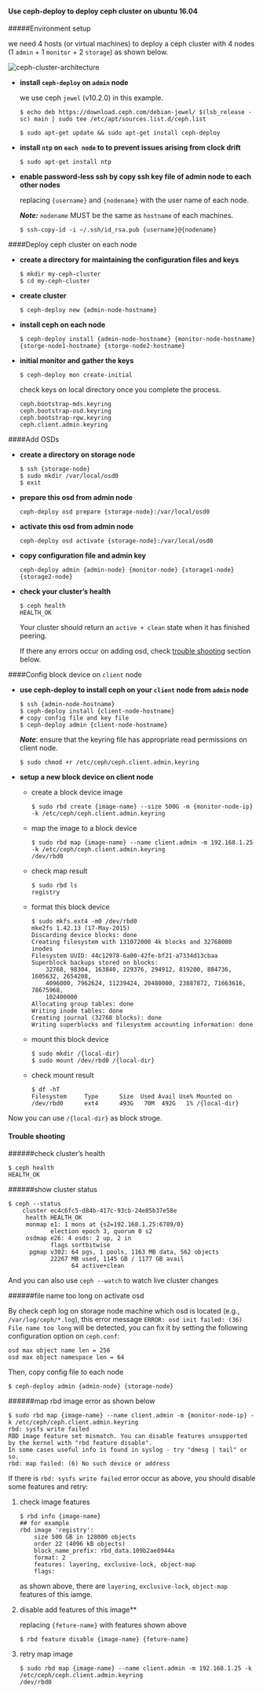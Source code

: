 

#### Use ceph-deploy to deploy ceph cluster on ubuntu 16.04


#####Environment setup

we need 4 hosts (or virtual machines) to deploy a ceph cluster with 4 nodes (1 `admin` + 1 `monitor` + 2 `storage`) as shown below.

![ceph-cluster-architecture](images/ceph-cluster-architecture.png)



- **install `ceph-deploy` on `admin` node**

	we use ceph `jewel` (v10.2.0) in this example.
	
	```
	$ echo deb https://download.ceph.com/debian-jewel/ $(lsb_release -sc) main | sudo tee /etc/apt/sources.list.d/ceph.list
	
	$ sudo apt-get update && sudo apt-get install ceph-deploy
	```

- **install `ntp` on `each node` to to prevent issues arising from clock drift**

	```
	$ sudo apt-get install ntp
	```

- **enable password-less ssh by copy ssh key file of admin node to each other nodes**

	replacing `{username}` and `{nodename}` with the user name of each node.
	
	***Note:*** `nodename` MUST be the same as `hostname` of each machines.
	
	```
	$ ssh-copy-id -i ~/.ssh/id_rsa.pub {username}@{nodename}
	```

####Deploy ceph cluster on each node

- **create a directory for maintaining the configuration files and keys**

	```
	$ mkdir my-ceph-cluster
	$ cd my-ceph-cluster
	```

- **create cluster**
	
	```
	$ ceph-deploy new {admin-node-hostname}
	```
	
- **install ceph on each node**

	```
	$ ceph-deploy install {admin-node-hostname} {monitor-node-hostname} {storge-node1-hostname} {storge-node2-hostname}
	```

- **initial monitor and gather the keys**

	```
	$ ceph-deploy mon create-initial
	```
	check keys on local directory once you complete the process.
	
	```
	ceph.bootstrap-mds.keyring
	ceph.bootstrap-osd.keyring
	ceph.bootstrap-rgw.keyring
	ceph.client.admin.keyring
    ```

####Add OSDs

- **create a directory on storage node**

	```
	$ ssh {storage-node}
	$ sudo mkdir /var/local/osd0
	$ exit
	```

- **prepare this osd from admin node**

	```
	ceph-deploy osd prepare {storage-node}:/var/local/osd0
	```

- **activate this osd from admin node**

	```
	ceph-deploy osd activate {storage-node}:/var/local/osd0
	```

- **copy configuration file and admin key**

	```
	ceph-deploy admin {admin-node} {monitor-node} {storage1-node} {storage2-node}
	```
- **check your cluster’s health**

	```
	$ ceph health
	HEALTH_OK
	```
	Your cluster should return an `active + clean` state when it has finished peering.

	If there any errors occur on adding osd, check [trouble shooting](#trouble-shooting) section below.

####Config block device on `client` node

- **use ceph-deploy to install ceph on your `client` node from `admin` node**

	```
	$ ssh {admin-node-hostname}
	$ ceph-deploy install {client-node-hostname}
	# copy config file and key file
	$ ceph-deploy admin {client-node-hostname}
	```

    ***Note***: ensure that the keyring file has appropriate read permissions on client node.

	```
	$ sudo chmod +r /etc/ceph/ceph.client.admin.keyring
	```

- **setup a new block device on client node**

  - create a block device image

	```
	$ sudo rbd create {image-name} --size 500G -m {monitor-node-ip} -k /etc/ceph/ceph.client.admin.keyring
	```
  - map the image to a block device
	
	```
	$ sudo rbd map {image-name} --name client.admin -m 192.168.1.25 -k /etc/ceph/ceph.client.admin.keyring
	/dev/rbd0
	```
	
  - check map result

	```
	$ sudo rbd ls
	registry
	```

  - format this block device

	```
	$ sudo mkfs.ext4 -m0 /dev/rbd0
	mke2fs 1.42.13 (17-May-2015)
	Discarding device blocks: done                            
	Creating filesystem with 131072000 4k blocks and 32768000 inodes
	Filesystem UUID: 44c12978-6a00-42fe-bf21-a7334d13cbaa
	Superblock backups stored on blocks: 
	    32768, 98304, 163840, 229376, 294912, 819200, 884736, 1605632, 2654208, 
	    4096000, 7962624, 11239424, 20480000, 23887872, 71663616, 78675968, 
	    102400000
	Allocating group tables: done                            
	Writing inode tables: done                            
	Creating journal (32768 blocks): done
	Writing superblocks and filesystem accounting information: done
	```

  - mount this block device

	```
	$ sudo mkdir /{local-dir}
	$ sudo mount /dev/rbd0 /{local-dir}
	```

  - check mount result

	```
	$ df -hT
	Filesystem     Type      Size  Used Avail Use% Mounted on
	/dev/rbd0      ext4      493G   70M  492G   1% /{local-dir}
	```
Now you can use `/{local-dir}` as block stroge.

#### <a name="trouble-shooting"></a> Trouble shooting

######check cluster’s health

```
$ ceph health
HEALTH_OK
```

######show cluster status

```
$ ceph --status
    cluster ec4c6fc5-d84b-417c-93cb-24e85b37e58e
     health HEALTH_OK
     monmap e1: 1 mons at {s2=192.168.1.25:6789/0}
            election epoch 3, quorum 0 s2
     osdmap e26: 4 osds: 2 up, 2 in
            flags sortbitwise
      pgmap v302: 64 pgs, 1 pools, 1163 MB data, 562 objects
            22267 MB used, 1145 GB / 1177 GB avail
                  64 active+clean
```
And you can also use `ceph --watch` to watch live cluster changes

######file name too long on activate osd

By check ceph log on storage node machine which osd is located (e.g., `/var/log/ceph/*.log`), this error message `ERROR: osd init failed: (36) File name too long` will be detected, you can fix it by setting the following configuration option on `ceph.conf`:

```
osd max object name len = 256
osd max object namespace len = 64
```
Then, copy config file to each node

```
$ ceph-deploy admin {admin-node} {storage-node}
```


######map rbd image error as shown below

```
$ sudo rbd map {image-name} --name client.admin -m {monitor-node-ip} -k /etc/ceph/ceph.client.admin.keyring
rbd: sysfs write failed
RBD image feature set mismatch. You can disable features unsupported by the kernel with "rbd feature disable".
In some cases useful info is found in syslog - try "dmesg | tail" or so.
rbd: map failed: (6) No such device or address
```

If there is `rbd: sysfs write failed` error occur as above, you should disable some features and retry:

1. check image features

	```
	$ rbd info {image-name}
	## for example
	rbd image 'registry':
	    size 500 GB in 128000 objects
	    order 22 (4096 kB objects)
	    block_name_prefix: rbd_data.109b2ae8944a
	    format: 2
	    features: layering, exclusive-lock, object-map
	    flags: 
	```
	as shown above, there are `layering`, `exclusive-lock`, `object-map` features of this iamge.
	
2. disable add features of this image**

	replacing `{feture-name}` with features shown above

	```	
    $ rbd feature disable {image-name} {feture-name}
    ```

3. retry map image

	```
	$ sudo rbd map {image-name} --name client.admin -m 192.168.1.25 -k /etc/ceph/ceph.client.admin.keyring
	/dev/rbd0
	```